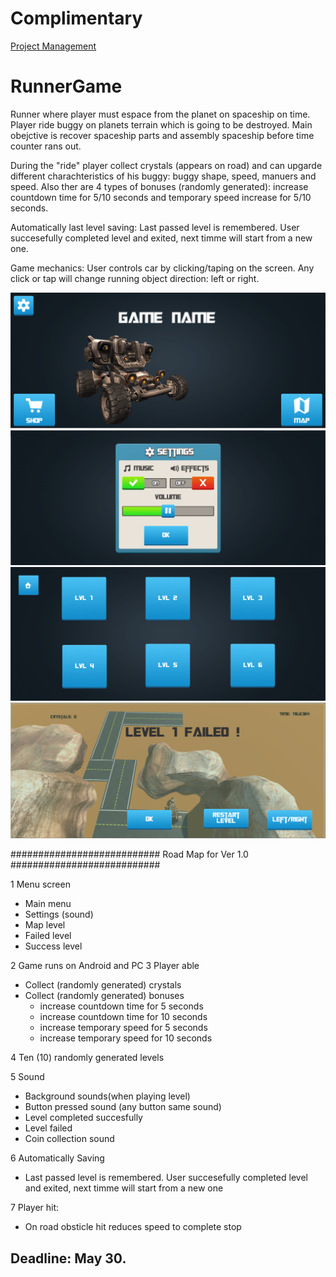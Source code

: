 # Complimentary
[Project Management](https://trello.com/b/kXCPCoAB/runner-game)

# RunnerGame
Runner where player must espace from the planet on spaceship on time. Player ride buggy on planets terrain which is going to be destroyed. Main obejctive is recover spaceship parts and assembly spaceship before time counter rans out. 

During the "ride" player collect crystals (appears on road) and can upgarde different charachteristics of his buggy: buggy shape, speed, manuers and speed. Also ther are 4 types of bonuses (randomly generated): increase countdown time for 5/10 seconds and temporary speed increase for 5/10 seconds.

Automatically last level saving: Last passed level is remembered. User succesefully completed level and exited, next timme will start from a new one.

Game mechanics:
User controls car by clicking/taping on the screen. Any click or tap will change running object direction: left or right.


![GitHub Logo](/media/MainMenu.png)
![GitHub Logo](/media/Settings.PNG)
![GitHub Logo](/media/LevelMap.PNG)
![GitHub Logo](/media/LevelFailed.PNG)

###########################   Road Map for Ver 1.0    ###########################

1 Menu screen
  - Main menu
  - Settings (sound)
  - Map level
  - Failed level
  - Success level

2 Game runs on Android and PC
3 Player able
  - Collect (randomly generated) crystals
  - Collect (randomly generated) bonuses
    - increase countdown time for 5 seconds
    - increase countdown time for 10 seconds
    - increase temporary speed for 5 seconds
    - increase temporary speed for 10 seconds    
    
4 Ten (10) randomly generated levels

5 Sound
  - Background sounds(when playing level)
  - Button pressed sound (any button same sound)
  - Level completed succesfully
  - Level failed
  - Coin collection sound

6 Automatically Saving
  - Last passed level is remembered. User succesefully completed level and exited, next timme will start from a new one

7 Player hit:
  - On road obsticle hit reduces speed to complete stop

 
## Deadline: May 30.
